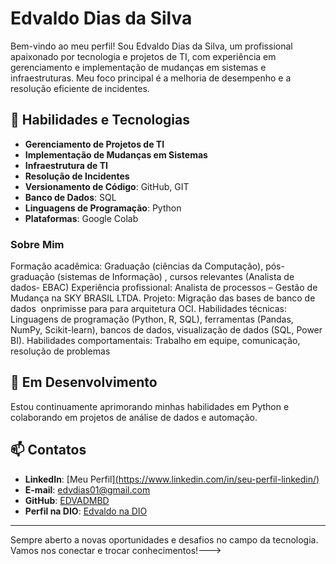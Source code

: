 # Edvaldo Dias da Silva

Bem-vindo ao meu perfil! Sou Edvaldo Dias da Silva, um profissional apaixonado por tecnologia e projetos de TI, com experiência em gerenciamento e implementação de mudanças em sistemas e infraestruturas. Meu foco principal é a melhoria de desempenho e a resolução eficiente de incidentes.

## 🚀 Habilidades e Tecnologias

- **Gerenciamento de Projetos de TI**
- **Implementação de Mudanças em Sistemas**
- **Infraestrutura de TI**
- **Resolução de Incidentes**
- **Versionamento de Código**: GitHub, GIT
- **Banco de Dados**: SQL
- **Linguagens de Programação**: Python
- **Plataformas**: Google Colab

### Sobre Mim
Formação      acadêmica: Graduação (ciências da Computação), pós-graduação (sistemas      de Informação) , cursos relevantes (Analista de dados- EBAC)
Experiência      profissional: Analista de      processos – Gestão de Mudança na SKY BRASIL LTDA. Projeto: Migração das bases de banco de dados  onprimisse para para arquitetura OCI.
Habilidades      técnicas: Linguagens de programação (Python, R, SQL), ferramentas      (Pandas, NumPy, Scikit-learn), bancos de dados, visualização de dados (SQL,      Power BI).
Habilidades comportamentais: Trabalho em equipe, comunicação, resolução de problemas



## 🌱 Em Desenvolvimento

Estou continuamente aprimorando minhas habilidades em Python e colaborando em projetos de análise de dados e automação.

## 📫 Contatos

- **LinkedIn**: [Meu Perfil][(https://www.linkedin.com/in/seu-perfil-linkedin/)](https://www.linkedin.com/in/edvaldo-dias-da-silva-5b763423/)
- **E-mail**: edvdias01@gmail.com
- **GitHub**: [EDVADMBD](https://github.com/EDVADMBD)
- **Perfil na DIO**: [Edvaldo na DIO](https://web.dio.me/users/edvdias01?tab=achievements)

---

Sempre aberto a novas oportunidades e desafios no campo da tecnologia. Vamos nos conectar e trocar conhecimentos!--->
